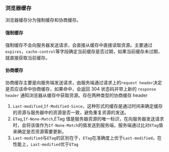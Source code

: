 ### 浏览器缓存

浏览器缓存分为强制缓存和协商缓存。

#### 强制缓存

强制缓存不会向服务器发送请求，会直接从缓存中直接读取资源。主要通过`expires`，`cache-control`等字段确定当前缓存是否过期，如果当前缓存未过期，就直接获取当前缓存。

#### 协商缓存

协商缓存主要是向服务端发送请求，由服务端通过请求上的`request header`决定是否应该命中协商缓存，如果命中，会返回 304 状态码并带上新的 `response header` 通知浏览器从缓存中获取资源。存在两种类型的协商缓存 header

1. `Last-modified`,`If-Modified-Since`，这种形式的缓存是通过时间来确定缓存的资源与服务器中的资源是否一致，避免重复资源的发送。
2. `ETag`,`If-None-Match`,ETag 值是服务器资源的唯一标识，在向服务器发送请求时，会将该值作为`If-None-Match`的值发送到服务端，服务端通过比对`ETag`值来确定是否资源需要更新。
3. `Last-modified`与`ETag`的区别在于，`ETag`在准确度上优于`Last-modified`，在性能上，`Last-modified`优于`ETag`
